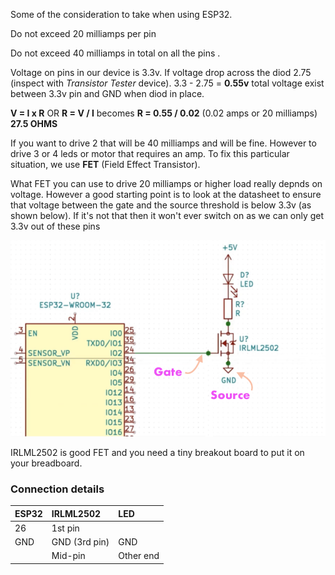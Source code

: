 Some of the consideration to take when using ESP32.     
    
Do not exceed 20 milliamps per pin    

Do not exceed 40 milliamps in total on all the pins .     

 Voltage on pins in our device is 3.3v. If voltage drop across the diod 2.75 (inspect with _Transistor Tester_ device). 3.3 - 2.75 = **0.55v** total voltage exist between 3.3v pin and GND when diod in place.     

**V = I x R**  OR  **R = V / I**  becomes **R = 0.55 / 0.02** (0.02 amps or 20 milliamps) **27.5 OHMS**     

If you want to drive 2 that will be 40 milliamps and will be fine. However to drive 3 or 4 leds or motor that requires an amp. To fix this particular situation, we use **FET** (Field Effect Transistor).    

What FET you can use to drive 20 milliamps or higher load really depnds on voltage. However a good starting point is to look at the datasheet to ensure that voltage between the gate and the source threshold is below 3.3v (as shown below). If it's not that then it won't ever switch on as we can only get 3.3v out of these pins   
    
<img src="../imgs/03.png" alt="Schematic" title="Schematic">     
     
IRLML2502 is good FET and you need a tiny breakout board to put it on your breadboard.    

### Connection details  

| ESP32 | IRLML2502 | LED |      
|:--------|:--------|:--------|
| 26   | 1st pin  |    |   
| GND   | GND (3rd pin)  | GND   |   
|    | Mid-pin  | Other end   |  
    
               